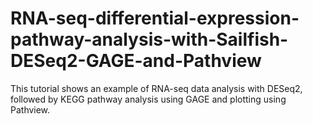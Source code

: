 # RNA-seq-differential-expression-pathway-analysis-with-Sailfish-DESeq2-GAGE-and-Pathview
This tutorial shows an example of RNA-seq data analysis with DESeq2, followed by KEGG pathway analysis using GAGE and plotting using Pathview.
